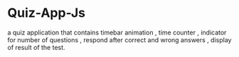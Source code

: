 # Quiz-App-Js
a quiz application that contains timebar animation , time counter , indicator for number of questions , respond after correct and wrong answers , display  of result of the test.
